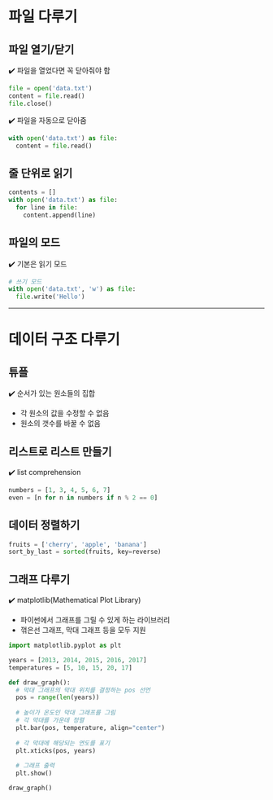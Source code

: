 # 파일 다루기
## 파일 열기/닫기   
✔️ 파일을 열었다면 꼭 닫아줘야 함   
```py
file = open('data.txt')
content = file.read()
file.close()
```   
✔️ 파일을 자동으로 닫아줌   
```py
with open('data.txt') as file:
  content = file.read()
```  

## 줄 단위로 읽기
```py
contents = []
with open('data.txt') as file:
  for line in file:
    content.append(line)
```

## 파일의 모드   
✔️ 기본은 읽기 모드   
```py
# 쓰기 모드
with open('data.txt', 'w') as file:
  file.write('Hello')
```

---

# 데이터 구조 다루기
## 튜플   
✔️ 순서가 있는 원소들의 집합   
- 각 원소의 값을 수정할 수 없음 
- 원소의 갯수를 바꿀 수 없음

## 리스트로 리스트 만들기    
✔️ list comprehension   
```py
numbers = [1, 3, 4, 5, 6, 7]
even = [n for n in numbers if n % 2 == 0]
```

## 데이터 정렬하기
```py
fruits = ['cherry', 'apple', 'banana']
sort_by_last = sorted(fruits, key=reverse)
```

## 그래프 다루기   
✔️ matplotlib(Mathematical Plot Library)   
- 파이썬에서 그래프를 그릴 수 있게 하는 라이브러리   
- 꺾은선 그래프, 막대 그래프 등을 모두 지원

```py
import matplotlib.pyplot as plt

years = [2013, 2014, 2015, 2016, 2017]
temperatures = [5, 10, 15, 20, 17]

def draw_graph():
  # 막대 그래프의 막대 위치를 결정하는 pos 선언
  pos = range(len(years))
  
  # 높이가 온도인 막대 그래프를 그림
  # 각 막대를 가운데 정렬
  plt.bar(pos, temperature, align="center")
  
  # 각 막대에 해당되는 연도를 표기
  plt.xticks(pos, years)
  
  # 그래프 출력
  plt.show()

draw_graph()
```
  
